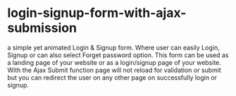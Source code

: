 # login-signup-form-with-ajax-submission
a simple yet animated Login &amp; Signup form. Where user can easily Login, Signup or can also select Forget password  option.  This form can be used as a landing page of your website or as a login/signup page of your  website. With the Ajax Submit function page will not reload for validation or submit but you can redirect the user on any other page on successfully login or signup.
